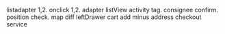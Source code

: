listadapter 1,2.
onclick 1,2.
adapter listView activity tag.
consignee confirm.
position check.
map diff
leftDrawer
cart add minus
address 
checkout
service
